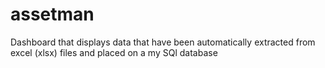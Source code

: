 # assetman

Dashboard that displays data that have been automatically extracted from excel (xlsx) files and placed on a my SQl database

